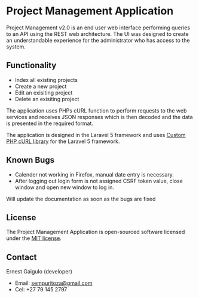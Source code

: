 # Project Management Application

Project Management v2.0 is an end user web interface performing queries to an API using the REST web architecture. The UI was designed to create an understandable experience for the administrator who has access to the system.

## Functionality 

- Index all existing projects
- Create a new project
- Edit an exisiting project
- Delete an exisiting project


The application uses PHPs cURL function to perform requests to the web services and receives JSON responses which is then decoded and the data is presented in the required format. 

	
The application is designed in the Laravel 5 framework and uses [Custom PHP cURL library](https://github.com/ixudra/curl) for the Laravel 5 framework.

## Known Bugs

- Calender not working in Firefox, manual date entry is necessary.
- After logging out login form is not assigned CSRF token value, close window and open new window to log in.

Will update the documentation as soon as the bugs are fixed 
 

## License

The Project Management Application is open-sourced software licensed under the [MIT license](http://opensource.org/licenses/MIT).

## Contact

Ernest Gaigulo (developer)

- Email: sempuritoza@gmail.com
- Cel: +27 79 145 2797
